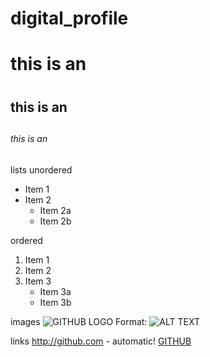 # digital_profile
# this is an <h1> 
  ## this is an <h2> 
  ###### this is an <h6> 
  
lists
unordered

* Item 1
* Item 2
  * Item 2a
  * Item 2b

ordered
1. Item 1
2. Item 2
3. Item 3
   * Item 3a
   * Item 3b

images
![GITHUB LOGO](/images/logo.png)
Format: ![ALT TEXT](url)

links
http://github.com - automatic!
[GITHUB](http://github.com)
